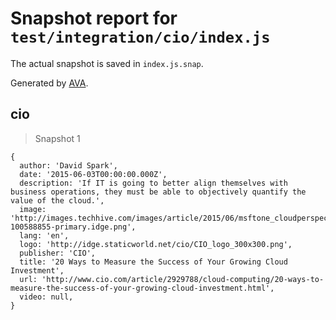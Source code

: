 # Snapshot report for `test/integration/cio/index.js`

The actual snapshot is saved in `index.js.snap`.

Generated by [AVA](https://avajs.dev).

## cio

> Snapshot 1

    {
      author: 'David Spark',
      date: '2015-06-03T00:00:00.000Z',
      description: 'If IT is going to better align themselves with business operations, they must be able to objectively quantify the value of the cloud.',
      image: 'http://images.techhive.com/images/article/2015/06/msftone_cloudperspective4-100588855-primary.idge.png',
      lang: 'en',
      logo: 'http://idge.staticworld.net/cio/CIO_logo_300x300.png',
      publisher: 'CIO',
      title: '20 Ways to Measure the Success of Your Growing Cloud Investment',
      url: 'http://www.cio.com/article/2929788/cloud-computing/20-ways-to-measure-the-success-of-your-growing-cloud-investment.html',
      video: null,
    }
